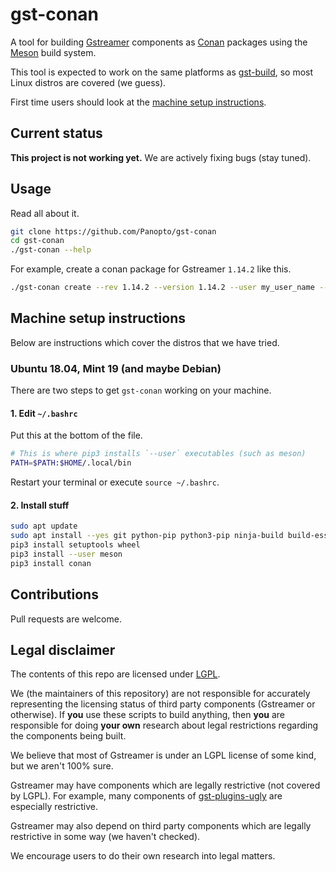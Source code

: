 # gst-conan
A tool for building [Gstreamer](https://gstreamer.freedesktop.org/) components as [Conan](https://conan.io/) packages
using the [Meson](https://mesonbuild.com/) build system.

This tool is expected to work on the same platforms as [gst-build](https://github.com/GStreamer/gst-build), so most Linux
distros are covered (we guess).

First time users should look at the [machine setup instructions](#machine-setup-instructions).

## Current status
**This project is not working yet.**  We are actively fixing bugs (stay tuned).

## Usage
Read all about it.

```bash
git clone https://github.com/Panopto/gst-conan
cd gst-conan
./gst-conan --help
```

For example, create a conan package for Gstreamer `1.14.2` like this.

```bash
./gst-conan create --rev 1.14.2 --version 1.14.2 --user my_user_name --channel my_channel
```

## Machine setup instructions

Below are instructions which cover the distros that we have tried.

### Ubuntu 18.04, Mint 19 (and maybe Debian)
There are two steps to get `gst-conan` working on your machine. 

#### 1. Edit `~/.bashrc`
Put this at the bottom of the file.

```bash
# This is where pip3 installs `--user` executables (such as meson)
PATH=$PATH:$HOME/.local/bin
```

Restart your terminal or execute `source ~/.bashrc`.

#### 2. Install stuff
```bash
sudo apt update
sudo apt install --yes git python-pip python3-pip ninja-build build-essential libmount-dev libselinux-dev gobject-introspection libglib2.0-dev libgirepository1.0-dev libxml2-dev
pip3 install setuptools wheel
pip3 install --user meson
pip3 install conan
```

## Contributions
Pull requests are welcome.

## Legal disclaimer
The contents of this repo are licensed under [LGPL](license).

We (the maintainers of this repository) are not responsible for accurately representing the licensing status of third
party components (Gstreamer or otherwise).  If **you** use these scripts to build anything, then **you** are responsible
for doing **your own** research about legal restrictions regarding the components being built.

We believe that most of Gstreamer is under an LGPL license of some kind, but we aren't 100% sure.

Gstreamer may have components which are legally restrictive (not covered by LGPL).  For example, many
components of [gst-plugins-ugly](https://github.com/GStreamer/gst-plugins-ugly) are especially restrictive.

Gstreamer may also depend on third party components which are legally restrictive in some way (we haven't checked).

We encourage users to do their own research into legal matters.